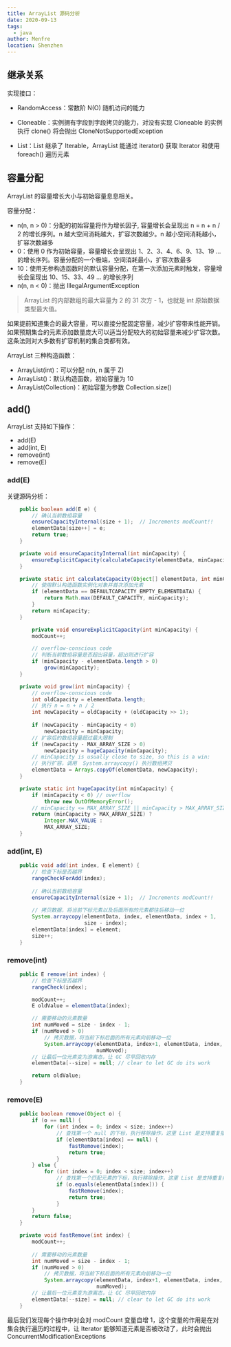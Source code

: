 ```yaml
---
title: ArrayList 源码分析
date: 2020-09-13
tags: 
  - java
author: Menfre
location: Shenzhen
---
```


## 继承关系

实现接口：

* RandomAccess：常数阶 N(O) 随机访问的能力

* Cloneable：实例拥有字段到字段拷贝的能力，对没有实现 Cloneable 的实例执行 clone() 将会抛出 CloneNotSupportedException

* List：List 继承了 Iterable，ArrayList 能通过 iterator() 获取 Iterator 和使用 foreach() 遍历元素

## 容量分配

ArrayList 的容量增长大小与初始容量息息相关。

容量分配：

* n(n, n > 0)：分配的初始容量将作为增长因子, 容量增长会呈现出 n = n + n / 2 的增长序列。n 越大空间消耗越大，扩容次数越少。n 越小空间消耗越小，扩容次数越多
* 0：使用 0 作为初始容量，容量增长会呈现出 1、2、3、4、6、9、13、19 ... 的增长序列。容量分配的一个极端，空间消耗最小，扩容次数最多
* 10：使用无参构造函数时的默认容量分配，在第一次添加元素时触发，容量增长会呈现出 10、15、33、49 ... 的增长序列
* n(n, n < 0)：抛出 IllegalArgumentException

> ArrayList 的内部数组的最大容量为  2 的 31 次方 - 1，也就是 int 原始数据类型最大值。

如果提前知道集合的最大容量，可以直接分配固定容量，减少扩容带来性能开销。如果预期集合的元素添加数量庞大可以适当分配较大的初始容量来减少扩容次数。这条法则对大多数有扩容机制的集合类都有效。

ArrayList 三种构造函数：

* ArrayList(int)：可以分配 n(n, n 属于 Z)
* ArrayList()：默认构造函数，初始容量为 10
* ArrayList(Collection)：初始容量为参数 Collection.size()

## add()

ArrayList 支持如下操作：

* add(E)
* add(int, E)
* remove(int)
* remove(E)

### add(E)

关键源码分析：

```java
    public boolean add(E e) {
        // 确认当前数组容量
        ensureCapacityInternal(size + 1);  // Increments modCount!!
        elementData[size++] = e;
        return true;
    }

    private void ensureCapacityInternal(int minCapacity) {
        ensureExplicitCapacity(calculateCapacity(elementData, minCapacity));
    }

    private static int calculateCapacity(Object[] elementData, int minCapacity) {
      	// 使用默认构造函数实例化对象并首次添加元素
        if (elementData == DEFAULTCAPACITY_EMPTY_ELEMENTDATA) {
            return Math.max(DEFAULT_CAPACITY, minCapacity);
        }
        return minCapacity;
    }

		private void ensureExplicitCapacity(int minCapacity) {
        modCount++;

        // overflow-conscious code
      	// 判断当前数组容量是否超出容量，超出则进行扩容
        if (minCapacity - elementData.length > 0)
            grow(minCapacity);
    }

    private void grow(int minCapacity) {
        // overflow-conscious code
        int oldCapacity = elementData.length;
        // 执行 n = n + n / 2
        int newCapacity = oldCapacity + (oldCapacity >> 1);
  
        if (newCapacity - minCapacity < 0)
            newCapacity = minCapacity;
        // 扩容后的数组容量超过最大限制
        if (newCapacity - MAX_ARRAY_SIZE > 0)
            newCapacity = hugeCapacity(minCapacity);
        // minCapacity is usually close to size, so this is a win:
        // 执行扩容，调用  System.arraycopy() 执行数组拷贝
        elementData = Arrays.copyOf(elementData, newCapacity);
    }

    private static int hugeCapacity(int minCapacity) {
        if (minCapacity < 0) // overflow
            throw new OutOfMemoryError();
      	// minCapacity <= MAX_ARRAY_SIZE || minCapacity > MAX_ARRAY_SIZE
        return (minCapacity > MAX_ARRAY_SIZE) ?
            Integer.MAX_VALUE :
            MAX_ARRAY_SIZE;
    }
```

 ### add(int, E)

```java
    public void add(int index, E element) {
        // 检查下标是否越界
        rangeCheckForAdd(index);
				
      	// 确认当前数组容量 
        ensureCapacityInternal(size + 1);  // Increments modCount!!
        
        // 拷贝数据，将当前下标元素以及后面所有的元素都往后移动一位
        System.arraycopy(elementData, index, elementData, index + 1,
                         size - index);
        elementData[index] = element;
        size++;
    }
```

### remove(int)

```java
    public E remove(int index) {
        // 检查下标是否越界
        rangeCheck(index);

        modCount++;
        E oldValue = elementData(index);

        // 需要移动的元素数量
        int numMoved = size - index - 1;
        if (numMoved > 0)
            // 拷贝数据，将当前下标后面的所有元素向前移动一位
            System.arraycopy(elementData, index+1, elementData, index,
                             numMoved);
        // 让最后一位元素变为游离态，让 GC 尽早回收内存
        elementData[--size] = null; // clear to let GC do its work

        return oldValue;
    }
```

### remove(E)

```java
    public boolean remove(Object o) {
        if (o == null) {
            for (int index = 0; index < size; index++)
              	// 查找第一个 null 的下标，执行移除操作，这里 List 是支持重复插入的，可能有多个 null
                if (elementData[index] == null) {
                    fastRemove(index);
                    return true;
                }
        } else {
            for (int index = 0; index < size; index++)
                // 查找第一个匹配元素的下标，执行移除操作，这里 List 是支持重复插入的，可能有多个匹配元素
                if (o.equals(elementData[index])) {
                    fastRemove(index);
                    return true;
                }
        }
        return false;
    }

    private void fastRemove(int index) {
        modCount++;
        
        // 需要移动的元素数量
        int numMoved = size - index - 1;
        if (numMoved > 0)
            // 拷贝数据，将当前下标后面的所有元素向前移动一位
            System.arraycopy(elementData, index+1, elementData, index,
                             numMoved);
        // 让最后一位元素变为游离态，让 GC 尽早回收内存
        elementData[--size] = null; // clear to let GC do its work
    }
```

最后我们发现每个操作中对会对 modCount 变量自增 1，这个变量的作用是在对集合执行遍历的过程中，让 Iterator 能够知道元素是否被改动了，此时会抛出 ConcurrentModificationExceptions







 
 <comment/> 
